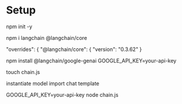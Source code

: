 # Setup

npm init -y 

npm i langchain @langchain/core

"overrides": {
"@langchain/core": {
    "version": "0.3.62"
}

npm install @langchain/google-genai
GOOGLE_API_KEY=your-api-key  

touch chain.js

instantiate model
import chat template 

GOOGLE_API_KEY=your-api-key node chain.js